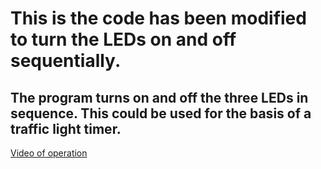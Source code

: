 # This is the code has been modified to turn the LEDs on and off sequentially.

## The program turns on and off the three LEDs in sequence. This could be used for the basis of a traffic light timer.

[Video of operation]( https://drive.google.com/open?id=18U0jX9cr7zGimJkgGed54jC9b5KrN0VZ)

